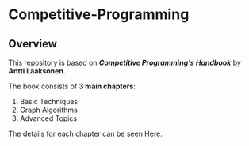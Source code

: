 # Competitive-Programming

## Overview
This repository is based on **_Competitive Programming's Handbook_** by **Antti Laaksonen**.

The book consists of **3 main chapters**:
1. Basic Techniques
2. Graph Algorithms
3. Advanced Topics

The details for each chapter can be seen [Here](docs/Chapters.md).

<!-- 
However, this repository focuses on the practical implementations of the following two chapters:

Chapter 2: Predicate Logic
- This section leverages Alloy, a tool for modeling and analysis, to implement predicate logic. Alloy's advantages allow us t0 study intricate systems and create instances for examination and study of logical restrictions and properties.

Chapter 3: Verification by Model Checking
- This section utilizes NuSMV, a tool for model checking, particularly in Linear Temporal Logic (LTL). NuSMV is an excellent tool for enabling system behaviors, detecting faults during the design phase, and evaluating finite state systems against temporal logic specifications. -->